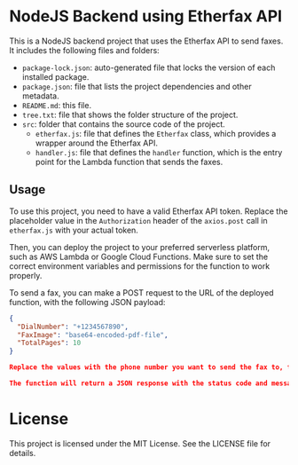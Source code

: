 # NodeJS Backend using Etherfax API  
  
This is a NodeJS backend project that uses the Etherfax API to send faxes. It includes the following files and folders:  
  
- `package-lock.json`: auto-generated file that locks the version of each installed package.  
- `package.json`: file that lists the project dependencies and other metadata.  
- `README.md`: this file.  
- `tree.txt`: file that shows the folder structure of the project.  
- `src`: folder that contains the source code of the project.  
  - `etherfax.js`: file that defines the `Etherfax` class, which provides a wrapper around the Etherfax API.  
  - `handler.js`: file that defines the `handler` function, which is the entry point for the Lambda function that sends the faxes.  
  
## Usage  
  
To use this project, you need to have a valid Etherfax API token. Replace the placeholder value in the `Authorization` header of the `axios.post` call in `etherfax.js` with your actual token.  
  
Then, you can deploy the project to your preferred serverless platform, such as AWS Lambda or Google Cloud Functions. Make sure to set the correct environment variables and permissions for the function to work properly.  
  
To send a fax, you can make a POST request to the URL of the deployed function, with the following JSON payload:  
  
```json  
{  
  "DialNumber": "+1234567890",  
  "FaxImage": "base64-encoded-pdf-file",  
  "TotalPages": 10  
}  

Replace the values with the phone number you want to send the fax to, the base64-encoded PDF file, and the total number of pages in the document.

The function will return a JSON response with the status code and message from the Etherfax API.

```

# License
This project is licensed under the MIT License. See the LICENSE file for details.  